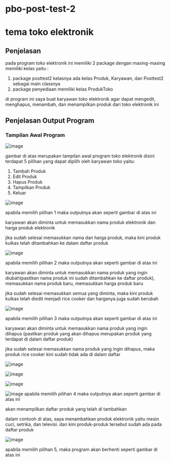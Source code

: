 # pbo-post-test-2
# tema toko elektronik 
## Penjelasan
pada program toko elektronik ini memiliki 2 package dengan masing-masing memiliki kelas yaitu :
1. package posttest2 kelasnya ada kelas Produk, Karyawan, dan Posttest2 sebagai main classnya 
2. package penyediaan memiliki kelas ProdukToko
   
di program ini saya buat karyawan toko elektronik agar dapat mengedit, menghapus, menambah, dan menampilkan produk dari toko elektronik ini 
## Penjelasan Output Program 
### Tampilan Awal Program 
![image](https://github.com/ridhapadelia/pbo-post-test-2/assets/126879606/7e46c04d-4dff-4add-b0ef-4530ee5206ac)

gambar di atas merupakan tampilan awal program toko elektronik disini terdapat 5 pilihan yang dapat dipilih oleh karyawan toko yaitu:
1. Tambah Produk
2. Edit Produk
3. Hapus Produk
4. Tampilkan Produk
5. Keluar
   

![image](https://github.com/ridhapadelia/pbo-post-test-2/assets/126879606/d8dcae87-37b9-4829-ba79-bb2086f5beb8)

apabila memilih pilihan 1 maka outputnya akan seperti gambar di atas ini 

karyawan akan diminta untuk memasukkan nama produk elektronik dan harga produk elektronik 

jika sudah selesai memasukkan nama dan harga produk, maka kini produk kulkas telah ditambahkan ke dalam daftar produk 



![image](https://github.com/ridhapadelia/pbo-post-test-2/assets/126879606/90131596-41a3-4768-af84-74e7bd51dc4a)

apabila memilih pilihan 2 maka outputnya akan seperti gambar di atas ini

karyawan akan diminta untuk memasukkan nama produk yang ingin diubah(pastikan nama produk ini sudah ditambahkan ke daftar produk), memasukkan nama produk baru, memasukkan harga produk baru 

jika sudah selesai memasukkan semua yang diminta, maka kini produk kulkas telah diedit menjadi rice cooker dan harganya juga sudah berubah  



![image](https://github.com/ridhapadelia/pbo-post-test-2/assets/126879606/f4272443-c978-4972-8a19-b7a4b0f8b492)


apabila memilih pilihan 3 maka outputnya akan seperti gambar di atas ini 

karyawan akan diminta untuk memasukkan nama produk yang ingin dihapus (pastikan produk yang akan dihapus merupakan produk yang terdapat di dalam daftar produk)

jika sudah selesai memasukkan nama produk yang ingin dihapus, maka produk rice cooker kini sudah tidak ada di dalam daftar 




![image](https://github.com/ridhapadelia/pbo-post-test-2/assets/126879606/95b22e9f-b87c-40ad-8e7a-b3c0014b7c8e)

![image](https://github.com/ridhapadelia/pbo-post-test-2/assets/126879606/372e929f-b1a8-4d48-b760-944e0642ad61)

![image](https://github.com/ridhapadelia/pbo-post-test-2/assets/126879606/aeb5ca9d-2967-49a2-86d9-f76c1a6d8650)

![image](https://github.com/ridhapadelia/pbo-post-test-2/assets/126879606/5cd29803-55ad-4126-9970-389a223586cf)
apabila memilih pilihan 4 maka outputnya akan seperti gambar di atas ini 

akan menampilkan daftar produk yang telah di tambahkan 

dalam contooh di atas, saya menambahkan produk elektronik yaitu mesin cuci, setrika, dan televisi. dan kini produk-produk tersebut sudah ada pada daftar produk 


![image](https://github.com/ridhapadelia/pbo-post-test-2/assets/126879606/83ac85a7-8c93-4681-98c7-085ef26a1a38)

apabila memilih pilihan 5, maka program akan berhenti seperti gambar di atas ini 














